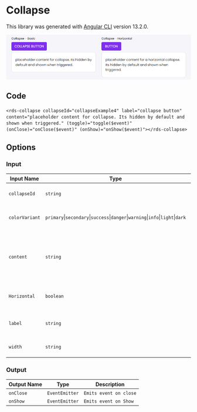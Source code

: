 # Collapse

This library was generated with [Angular CLI](https://github.com/angular/angular-cli) version 13.2.0.
<p align="left">
<img src="../../assets/Collapse.png" alt="Collapse"/>
<p/>

## Code

`<rds-collapse
  collapseId="collapseExample4"
  label="collapse button"
  content="placeholder content for collapse. Its hidden by default and shown when triggered."
  (toggle)="toggle($event)"
  (onClose)="onClose($event)"
  (onShow)="onShow($event)"></rds-collapse>`
  
## Options
### Input
<!-- prettier-ignore -->
| Input Name                  | Type                             |Example| Description                                                                  |
| --------------------------- | -------------------------------- |------------| ---------------------------------------------------------------------------- |
| `collapseId`                   |  `string`                    |"collapseExample"     | Specify id of the collapse|
| `colorVariant`                | `primary`\|`secondary`\|`success`\|`danger`\|`warning`\|`info`\|`light`\|`dark`|"danger"|For specifing the type of the alert    |
| `content`                | `string`                           |"This is some placeholder content for a horizontal collapse. Its hidden by default and shown when triggered."    |For Adding content to collapse |
| `Horizontal`           | `boolean`                          | "false"   |Used for opening the collapse horizontally |
| `label`                   |  `string`                    |"Collapse Button"     | Specify label for the collapsing button|
| `width`                   |  `string`                     |"300px"    | Specify width of the collapse|


### Output
| Output Name                 | Type          | Description                     |      
| --------------------------- | --------------|------------------|
| `onClose`                 |  `EventEmitter`  | `Emits event on close`  |
| `onShow`                 |  `EventEmitter`  | `Emits event on Show`  |
